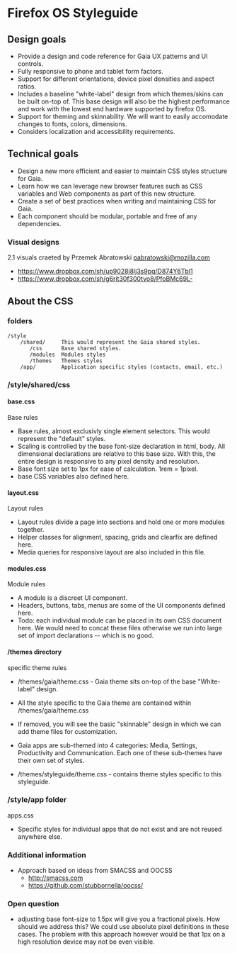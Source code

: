 # Firefox OS Styleguide

## Design goals
* Provide a design and code reference for Gaia UX patterns and UI controls.
* Fully responsive to phone and tablet form factors.
* Support for different orientations, device pixel densities and aspect ratios.
* Includes a baseline "white-label" design from which themes/skins can be built on-top of.   This base design will also be the highest performance and work with the lowest end hardware supported by firefox OS.
* Support for theming and skinnability.   We will want to easily accomodate changes to fonts, colors, dimensions.
* Considers localization and accessibility requirements.

## Technical goals
* Design a new more efficient and easier to maintain CSS styles structure for Gaia.
* Learn how we can leverage new browser features such as CSS variables and Web components as part of this new structure.
* Create a set of best practices when writing and maintaining CSS for Gaia.
* Each component should be modular, portable and free of any dependencies.

### Visual designs
2.1 visuals craeted by Przemek Abratowski <pabratowski@mozilla.com>
* https://www.dropbox.com/sh/up9028j8lj3s9pq/D874Y6Tbl1
* https://www.dropbox.com/sh/g6rit30f300tvo8/PfoBMc69L-


## About the CSS
### folders
    /style
        /shared/     This would represent the Gaia shared styles.
           /css      Base shared styles.
           /modules  Modules styles
           /themes   Themes styles
        /app/        Application specific styles (contacts, email, etc.)
    
### /style/shared/css
#### base.css
Base rules

* Base rules, almost exclusivly single element selectors.   This would represent the "default" styles.
* Scaling is controlled by the base font-size declaration in html, body.    All dimensional declarations are relative to this base size.    With this, the entire design is responsive to any pixel density and resolution.
* Base font size set to 1px for ease of calculation.   1rem = 1pixel.  
* base CSS variables also defined here.

#### layout.css
Layout rules
* Layout rules divide a page into sections and hold one or more modules together.
* Helper classes for alignment, spacing, grids and clearfix are defined here.
* Media queries for responsive layout are also included in this file.

#### modules.css
Module rules
* A module is a discreet UI component.   
* Headers, buttons, tabs, menus are some of the UI components defined here.
* Todo: each individual module can be placed in its own CSS document here.  We would need to concat these files otherwise we run into large set of import declarations -- which is no good.

#### /themes directory
specific theme rules

* /themes/gaia/theme.css - Gaia theme sits on-top of the base "White-label" design.   
* All the style specific to the Gaia theme are contained within /themes/gaia/theme.css
* If removed, you will see the basic "skinnable" design in which we can add theme files for customization.
* Gaia apps are sub-themed into 4 categories:  Media, Settings, Productivity and Communication.   Each one of these sub-themes have their own set of styles.

* /themes/styleguide/theme.css - contains theme styles specific to this styleguide.

### /style/app folder
apps.css
* Specific styles for individual apps that do not exist and are not reused anywhere else.


### Additional information
* Approach based on ideas from SMACSS and OOCSS
    * http://smacss.com
    * https://github.com/stubbornella/oocss/

### Open question
* adjusting base font-size to 1.5px will give you a fractional pixels.   How should we address this?   We could use absolute pixel definitions in these cases.    The problem with this approach however would be that 1px on a high resolution device may not be even visible.



